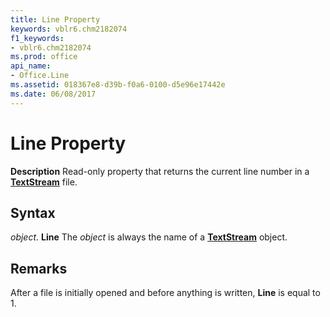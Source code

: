 ```yaml
---
title: Line Property
keywords: vblr6.chm2182074
f1_keywords:
- vblr6.chm2182074
ms.prod: office
api_name:
- Office.Line
ms.assetid: 018367e8-d39b-f0a6-0100-d5e96e17442e
ms.date: 06/08/2017
---
```



# Line Property



 **Description**
Read-only property that returns the current line number in a  **[TextStream](textstream-object.md)** file.

## Syntax

_object_. **Line**
The  _object_ is always the name of a **[TextStream](textstream-object.md)** object.

## Remarks

After a file is initially opened and before anything is written,  **Line** is equal to 1.


